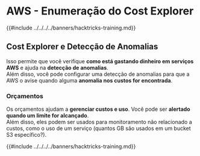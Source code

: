 # AWS - Enumeração do Cost Explorer

{{#include ../../../../banners/hacktricks-training.md}}

## Cost Explorer e Detecção de Anomalias

Isso permite que você verifique **como está gastando dinheiro em serviços AWS** e ajuda na **detecção de anomalias**.\
Além disso, você pode configurar uma detecção de anomalias para que a AWS o avise quando alguma **anomalia nos custos for encontrada**.

### Orçamentos

Os orçamentos ajudam a **gerenciar custos e uso**. Você pode ser **alertado quando um limite for alcançado**.\
Além disso, eles podem ser usados para monitoramento não relacionado a custos, como o uso de um serviço (quantos GB são usados em um bucket S3 específico?).

{{#include ../../../../banners/hacktricks-training.md}}
